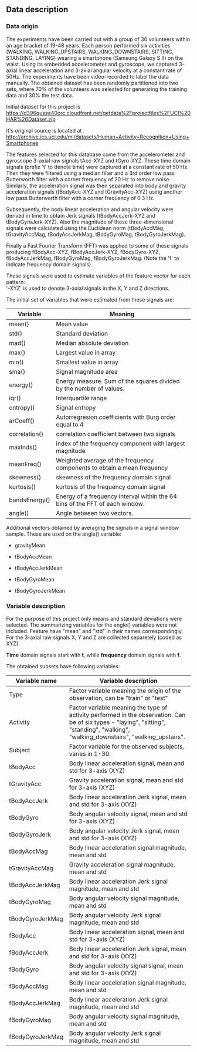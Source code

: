 ## Data description
### Data origin
The experiments have been carried out with a group of 30 volunteers within an age bracket of 19-48 years. Each person performed six activities (WALKING, WALKING_UPSTAIRS, WALKING_DOWNSTAIRS, SITTING, STANDING, LAYING) wearing a smartphone (Samsung Galaxy S II) on the waist. Using its embedded accelerometer and gyroscope, we captured 3-axial linear acceleration and 3-axial angular velocity at a constant rate of 50Hz. The experiments have been video-recorded to label the data manually. The obtained dataset has been randomly partitioned into two sets, where 70% of the volunteers was selected for generating the training data and 30% the test data. 

Initial dataset for this project is <https://d396qusza40orc.cloudfront.net/getdata%2Fprojectfiles%2FUCI%20HAR%20Dataset.zip>

It's original source is located at
<http://archive.ics.uci.edu/ml/datasets/Human+Activity+Recognition+Using+Smartphones>

The features selected for this database come from the accelerometer and gyroscope 3-axial raw signals tAcc-XYZ and tGyro-XYZ. These time domain signals (prefix 't' to denote time) were captured at a constant rate of 50 Hz. Then they were filtered using a median filter and a 3rd order low pass Butterworth filter with a corner frequency of 20 Hz to remove noise. Similarly, the acceleration signal was then separated into body and gravity acceleration signals (tBodyAcc-XYZ and tGravityAcc-XYZ) using another low pass Butterworth filter with a corner frequency of 0.3 Hz. 

Subsequently, the body linear acceleration and angular velocity were derived in time to obtain Jerk signals (tBodyAccJerk-XYZ and tBodyGyroJerk-XYZ). Also the magnitude of these three-dimensional signals were calculated using the Euclidean norm (tBodyAccMag, tGravityAccMag, tBodyAccJerkMag, tBodyGyroMag, tBodyGyroJerkMag). 

Finally a Fast Fourier Transform (FFT) was applied to some of these signals producing fBodyAcc-XYZ, fBodyAccJerk-XYZ, fBodyGyro-XYZ, fBodyAccJerkMag, fBodyGyroMag, fBodyGyroJerkMag. (Note the 'f' to indicate frequency domain signals). 

These signals were used to estimate variables of the feature vector for each pattern:  
'-XYZ' is used to denote 3-axial signals in the X, Y and Z directions.

The initial set of variables that were estimated from these signals are:

Variable|Meaning
--------|-------
mean()| Mean value
std()|Standard deviation
mad()|Median absolute deviation 
max()|Largest value in array
min()|Smallest value in array
sma()|Signal magnitude area
energy()|Energy measure. Sum of the squares divided by the number of values. 
iqr()|Interquartile range 
entropy()|Signal entropy
arCoeff()|Autorregresion coefficients with Burg order equal to 4
correlation()|correlation coefficient between two signals
maxInds()|index of the frequency component with largest magnitude
meanFreq()|Weighted average of the frequency components to obtain a mean frequency
skewness()|skewness of the frequency domain signal 
kurtosis()|kurtosis of the frequency domain signal 
bandsEnergy()|Energy of a frequency interval within the 64 bins of the FFT of each window.
angle()|Angle between two vectors.

Additional vectors obtained by averaging the signals in a signal window sample. These are used on the angle() variable:

* gravityMean

* tBodyAccMean

* tBodyAccJerkMean

* tBodyGyroMean

* tBodyGyroJerkMean

### Variable description
For the purpose of this project only means and standard deviations were selected. The summarizing variables for the angle() variables were not included. Feature have "mean" and "std" in their names correspondingly. For the 3-axial raw signals X, Y and Z are collected separetely (coded as XYZ).

**Time** domain signals start with **t**, while **frequency** domain signals with **f**.

The obtained subsets have following variables:

Variable name        | Variable description
---------------      | --------------------
Type                 | Factor variable meaning the origin of the observation, can be "train" or "test"
Activity             | Factor variable meaning the type of activity performed in the observation. Can be of six types - "laying", "sitting", "standing", "walking", "walking_downstairs", "walking_upstairs".
Subject              | Factor variable for the observed subjects, varies in 1-30.
tBodyAcc        | Body linear acceleration signal, mean and std for 3-axis (XYZ)
tGravityAcc     | Gravity acceleration signal, mean and std for 3-axis (XYZ)
tBodyAccJerk    | Body linear acceleration Jerk signal, mean and std for 3-axis (XYZ)
tBodyGyro       | Body angular velocity signal, mean and std for 3-axis (XYZ)
tBodyGyroJerk   | Body angular velocity Jerk signal, mean and std for 3-axis (XYZ)
tBodyAccMag     | Body linear acceleration signal magnitude, mean and std
tGravityAccMag  | Gravity acceleration signal magnitude, mean and std
tBodyAccJerkMag | Body linear acceleration Jerk signal magnitude, mean and std
tBodyGyroMag    | Body angular velocity signal magnitude, mean and std
tBodyGyroJerkMag| Body angular velocity Jerk signal magnitude, mean and std
fBodyAcc        | Body linear acceleration signal, mean and std for 3-axis (XYZ)
fBodyAccJerk    | Body linear acceleration Jerk signal, mean and std for 3-axis (XYZ)
fBodyGyro       | Body angular velocity signal signal, mean and std for 3-axis (XYZ)
fBodyAccMag     | Body linear acceleration signal magnitude, mean and std
fBodyAccJerkMag | Body linear acceleration Jerk signal magnitude, mean and std
fBodyGyroMag    | Body angular velocity signal magnitude, mean and std
fBodyGyroJerkMag| Body angular velocity Jerk signal magnitude, mean and std